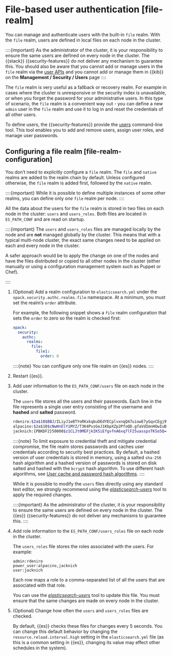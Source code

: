 # File-based user authentication [file-realm]

You can manage and authenticate users with the built-in `file` realm. With the `file` realm, users are defined in local files on each node in the cluster.

::::{important}
As the administrator of the cluster, it is your responsibility to ensure the same users are defined on every node in the cluster. The {{stack}} {{security-features}} do not deliver any mechanism to guarantee this. You should also be aware that you cannot add or manage users in the `file` realm via the [user APIs](https://www.elastic.co/docs/api/doc/elasticsearch/group/endpoint-security) and you cannot add or manage them in {{kib}} on the **Management / Security / Users** page
::::


The `file` realm is very useful as a fallback or recovery realm. For example in cases where the cluster is unresponsive or the security index is unavailable, or when you forget the password for your administrative users. In this type of scenario, the `file` realm is a convenient way out - you can define a new `admin` user in the `file` realm and use it to log in and reset the credentials of all other users.

To define users, the {{security-features}} provide the [users](asciidocalypse://docs/elasticsearch/docs/reference/elasticsearch/command-line-tools/users-command.md) command-line tool. This tool enables you to add and remove users, assign user roles, and manage user passwords.

## Configuring a file realm [file-realm-configuration]

You don’t need to explicitly configure a `file` realm. The `file` and `native` realms are added to the realm chain by default. Unless configured otherwise, the `file` realm is added first, followed by the `native` realm.

::::{important}
While it is possible to define multiple instances of some other realms, you can define only *one* `file` realm per node.
::::


All the data about the users for the `file` realm is stored in two files on each node in the cluster: `users` and `users_roles`. Both files are located in `ES_PATH_CONF` and are read on startup.

::::{important}
The `users` and `users_roles` files are managed locally by the node and are **not** managed globally by the cluster. This means that with a typical multi-node cluster, the exact same changes need to be applied on each and every node in the cluster.

A safer approach would be to apply the change on one of the nodes and have the files distributed or copied to all other nodes in the cluster (either manually or using a configuration management system such as Puppet or Chef).

::::


1. (Optional) Add a realm configuration to `elasticsearch.yml` under the `xpack.security.authc.realms.file` namespace. At a minimum, you must set the realm’s `order` attribute.

    For example, the following snippet shows a `file` realm configuration that sets the `order` to zero so the realm is checked first:

    ```yaml
    xpack:
      security:
        authc:
          realms:
            file:
              file1:
                order: 0
    ```

    ::::{note}
    You can configure only one file realm on {{es}} nodes.
    ::::

2. Restart {{es}}.
3. Add user information to the `ES_PATH_CONF/users` file on each node in the cluster.

    The `users` file stores all the users and their passwords. Each line in the file represents a single user entry consisting of the username and **hashed** and **salted** password.

    ```bash
    rdeniro:$2a$10$BBJ/ILiyJ1eBTYoRKxkqbuDEdYECplvxnqQ47uiowE7yGqvCEgj9W
    alpacino:$2a$10$cNwHnElYiMYZ/T3K4PvzGeJ1KbpXZp2PfoQD.gfaVdImnHOwIuBKS
    jacknich:{PBKDF2}50000$z1CLJt0MEFjkIK5iEfgvfnA6xq7lF25uasspsTKSo5Q=$XxCVLbaKDimOdyWgLCLJiyoiWpA/XDMe/xtVgn1r5Sg=
    ```

    ::::{note}
    To limit exposure to credential theft and mitigate credential compromise, the file realm stores passwords and caches user credentials according to security best practices. By default, a hashed version of user credentials is stored in memory, using a salted `sha-256` hash algorithm and a hashed version of passwords is stored on disk salted and hashed with the `bcrypt` hash algorithm. To use different hash algorithms, see [User cache and password hash algorithms](asciidocalypse://docs/elasticsearch/docs/reference/elasticsearch/configuration-reference/security-settings.md#hashing-settings).
    ::::


    While it is possible to modify the `users` files directly using any standard text editor, we strongly recommend using the [*elasticsearch-users*](asciidocalypse://docs/elasticsearch/docs/reference/elasticsearch/command-line-tools/users-command.md) tool to apply the required changes.

    ::::{important}
    As the administrator of the cluster, it is your responsibility to ensure the same users are defined on every node in the cluster. The {{es}} {{security-features}} do not deliver any mechanisms to guarantee this.
    ::::

4. Add role information to the `ES_PATH_CONF/users_roles` file on each node in the cluster.

    The `users_roles` file stores the roles associated with the users. For example:

    ```shell
    admin:rdeniro
    power_user:alpacino,jacknich
    user:jacknich
    ```

    Each row maps a role to a comma-separated list of all the users that are associated with that role.

    You can use the [*elasticsearch-users*](asciidocalypse://docs/elasticsearch/docs/reference/elasticsearch/command-line-tools/users-command.md) tool to update this file. You must ensure that the same changes are made on every node in the cluster.

5. (Optional) Change how often the `users` and `users_roles` files are checked.

    By default, {{es}} checks these files for changes every 5 seconds. You can change this default behavior by changing the `resource.reload.interval.high` setting in the `elasticsearch.yml` file (as this is a common setting in {{es}}, changing its value may effect other schedules in the system).
